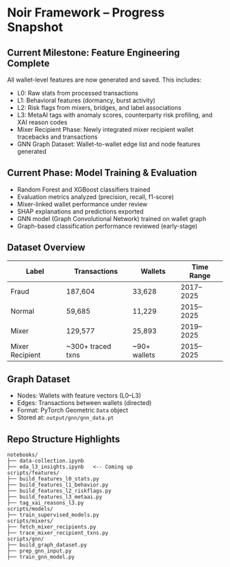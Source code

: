 # Noir Framework – Progress Snapshot

##  Current Milestone: Feature Engineering Complete

All wallet-level features are now generated and saved. This includes:

-  L0: Raw stats from processed transactions
-  L1: Behavioral features (dormancy, burst activity)
-  L2: Risk flags from mixers, bridges, and label associations
-  L3: MetaAI tags with anomaly scores, counterparty risk profiling, and XAI reason codes
-  Mixer Recipient Phase: Newly integrated mixer recipient wallet tracebacks and transactions
-  GNN Graph Dataset: Wallet-to-wallet edge list and node features generated

##  Current Phase: Model Training & Evaluation

- Random Forest and XGBoost classifiers trained
- Evaluation metrics analyzed (precision, recall, f1-score)
- Mixer-linked wallet performance under review
- SHAP explanations and predictions exported
- GNN model (Graph Convolutional Network) trained on wallet graph
- Graph-based classification performance reviewed (early-stage)

##  Dataset Overview

| Label     | Transactions | Wallets | Time Range     |
|-----------|--------------|---------|----------------|
| Fraud     | 187,604      | 33,628  | 2017–2025      |
| Normal    | 59,685       | 11,229  | 2015–2025      |
| Mixer     | 129,577      | 25,893  | 2019–2025      |
| Mixer Recipient | ~300+ traced txns | ~90+ wallets | 2015–2025 |

##  Graph Dataset

- Nodes: Wallets with feature vectors (L0–L3)
- Edges: Transactions between wallets (directed)
- Format: PyTorch Geometric `Data` object
- Stored at: `output/gnn/gnn_data.pt`

##  Repo Structure Highlights

```
notebooks/
├── data-collection.ipynb
├── eda_l3_insights.ipynb   <-- Coming up
scripts/features/
├── build_features_l0_stats.py
├── build_features_l1_behavior.py
├── build_features_l2_riskflags.py
├── build_features_l3_metaai.py
├── tag_xai_reasons_l3.py
scripts/models/
├── train_supervised_models.py
scripts/mixers/
├── fetch_mixer_recipients.py
├── trace_mixer_recipient_txns.py
scripts/gnn/
├── build_graph_dataset.py
├── prep_gnn_input.py
├── train_gnn_model.py
```